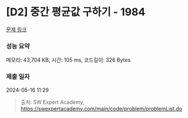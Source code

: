 # [D2] 중간 평균값 구하기 - 1984 

[문제 링크](https://swexpertacademy.com/main/code/problem/problemDetail.do?contestProbId=AV5Pw_-KAdcDFAUq) 

### 성능 요약

메모리: 43,704 KB, 시간: 105 ms, 코드길이: 326 Bytes

### 제출 일자

2024-05-16 11:29



> 출처: SW Expert Academy, https://swexpertacademy.com/main/code/problem/problemList.do